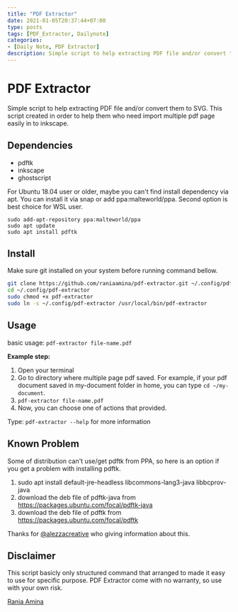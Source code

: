 ```yaml
---
title: "PDF Extractor"
date: 2021-01-05T20:37:44+07:00
type: posts
tags: [PDF_Extractor, Dailynote]
categories: 
- [Daily Note, PDF Extractor]
description: Simple script to help extracting PDF file and/or convert them to SVG.
---
```


# PDF Extractor

Simple script to help extracting PDF file and/or convert them to SVG. This script created in order to help them who need import multiple pdf page easily in to inkscape.

## Dependencies
- pdftk
- inkscape
- ghostscript

For Ubuntu 18.04 user or older, maybe you can't find install dependency via apt. You can install it via snap or add ppa:malteworld/ppa. Second option is best choice for WSL user. 

```
sudo add-apt-repository ppa:malteworld/ppa
sudo apt update
sudo apt install pdftk
```

## Install
Make sure git installed on your system before running command bellow.

```bash
git clone https://github.com/raniaamina/pdf-extractor.git ~/.config/pdf-extractor
cd ~/.config/pdf-extractor
sudo chmod +x pdf-extractor
sudo ln -s ~/.config/pdf-extractor /usr/local/bin/pdf-extractor
```

## Usage
basic usage:
`pdf-extractor file-name.pdf`

**Example step:**
1. Open your terminal
2. Go to directory where multiple page pdf saved. For example, if your pdf document saved in my-document folder in home, you can type `cd ~/my-document`. 
3. `pdf-extractor file-name.pdf`
4. Now, you can choose one of actions that provided.

Type: `pdf-extractor --help` for more information


## Known Problem
Some of distribution can't use/get pdftk from PPA, so here is an option if you get a problem with installing pdftk.
1. sudo apt install default-jre-headless libcommons-lang3-java libbcprov-java
2. download the deb file of pdftk-java from https://packages.ubuntu.com/focal/pdftk-java
3. download the deb file of pdftk from https://packages.ubuntu.com/focal/pdftk

Thanks for [@alezzacreative](https://github.com/alezzacreative) who giving information about this.



## Disclaimer
This script basicly only structured command that arranged to made it easy to use for specific purpose. PDF Extractor come with no warranty, so use with your own risk. 

[Rania Amina](https://raniaamina.id)